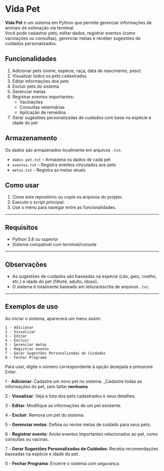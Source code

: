# Vida Pet

**Vida Pet** é um sistema em Python que permite gerenciar informações de animais de estimação via terminal.  
Você pode cadastrar pets, editar dados, registrar eventos (como vacinações ou consultas), gerenciar metas e receber sugestões de cuidados personalizados.

## Funcionalidades

1. Adicionar pets (nome, espécie, raça, data de nascimento, peso)  
2. Visualizar todos os pets cadastrados  
3. Editar informações dos pets  
4. Excluir pets do sistema  
5. Gerenciar metas
6. Registrar eventos importantes:  
   - Vacinações  
   - Consultas veterinárias  
   - Aplicação de remédios  
7. Gerar sugestões personalizadas de cuidados com base na espécie e idade do pet  

## Armazenamento

Os dados são armazenados localmente em arquivos `.txt`:  
- `dados pet.txt` – Armazena os dados de cada pet  
- `eventos.txt` – Registra eventos vinculados aos pets
- `metas.txt` - Registra as metas atuais

## Como usar

1. Clone este repositório ou copie os arquivos do projeto.  
2. Execute o script principal.
3. Use o menu para navegar entre as funcionalidades.

---

## Requisitos

- Python 3.8 ou superior  
- Sistema compatível com terminal/console

---

## Observações

- As sugestões de cuidados são baseadas na espécie (cão, gato, coelho, etc.) e idade do pet (filhote, adulto, idoso).  
- O sistema é totalmente baseado em leitura/escrita de arquivos `.txt`.

---

## Exemplos de uso

Ao iniciar o sistema, aparecerá um menu assim:
```plaintext
1 - Adicionar  
2 - Visualizar  
3 - Editar  
4 - Excluir
5 - Gerenciar metas  
6 - Registrar evento  
7 - Gerar Sugestões Personalizadas de Cuidados  
0 - Fechar Programa  
```
Para usar, digite o número correspondente à opção desejada e pressione Enter.

1 - **Adicionar**: Cadastre um novo pet no sistema.
    _Cadastre todas as informações do pet, sem faltar **nenhuma**

2 - **Visualizar**: Veja a lista dos pets cadastrados e seus detalhes.

3 - **Editar**: Modifique as informações de um pet existente.

4 - **Excluir**: Remova um pet do sistema.

5 - **Gerenciar metas**: Defina ou revise metas de cuidado para seus pets.

6 - **Registrar evento**: Anote eventos importantes relacionados ao pet, como consultas ou vacinas.

7 - **Gerar Sugestões Personalizadas de Cuidados**: Receba recomendações baseadas na espécie e idade do pet.

0 - **Fechar Programa**: Encerre o sistema com segurança.

